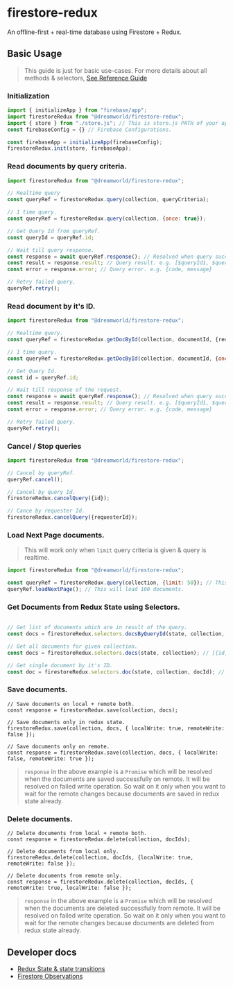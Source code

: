 # firestore-redux

An offline-first + real-time database using Firestore + Redux.

## Basic Usage
> This guide is just for basic use-cases. For more details about all methods & selectors, [See Reference Guide](./wiki/user-reference-guide.md)

### Initialization

```js
import { initializeApp } from "firebase/app";
import firestoreRedux from "@dreamworld/firestore-redux";
import { store } from "./store.js"; // This is store.js PATH of your application where store is created using `createStore` So replace it if required.
const firebaseConfig = {} // Firebase Configurations.

const firebaseApp = initializeApp(firebaseConfig);
firestoreRedux.init(store, firebaseApp);
```

### Read documents by query criteria.

```javascript
import firestoreRedux from "@dreamworld/firestore-redux";

// Realtime query
const queryRef = firestoreRedux.query(collection, queryCriteria);

// 1 time query.
const queryRef = firestoreRedux.query(collection, {once: true});

// Get Query Id from queryRef.
const queryId = queryRef.id;

// Wait till query response.
const response = await queryRef.response(); // Resolved when query succeed or failed.
const result = response.result; // Query result. e.g. [$queryId1, $queryId2, $queryId3, ...]
const error = response.error; // Query error. e.g. {code, message}

// Retry failed query.
queryRef.retry();
```

### Read document by it's ID.
```javascript
import firestoreRedux from "@dreamworld/firestore-redux";

// Realtime query.
const queryRef = firestoreRedux.getDocById(collection, documentId, {requesterId});

// 1 time query.
const queryRef = firestoreRedux.getDocById(collection, documentId, {once: true});

// Get Query Id.
const id = queryRef.id;

// Wait till response of the request.
const response = await queryRef.response(); // Resolved when query succeed or failed.
const result = response.result; // Query result. e.g. [$queryId1, $queryId2, $queryId3, ...]
const error = response.error; // Query error. e.g. {code, message}

// Retry failed query.
queryRef.retry();

```

### Cancel / Stop queries
```javascript
import firestoreRedux from "@dreamworld/firestore-redux";

// Cancel by queryRef.
queryRef.cancel();

// Cancel by query Id.
firestoreRedux.cancelQuery({id});

// Cance by requester Id.
firestoreRedux.cancelQuery({requesterId});

```

### Load Next Page documents.
> This will work only when `limit` query criteria is given & query is realtime.
```javascript
import firestoreRedux from "@dreamworld/firestore-redux";

const queryRef = firestoreRedux.query(collection, {limit: 50}); // This will load 50 documents.
queryRef.loadNextPage(); // This will load 100 documents.
```

### Get Documents from Redux State  using Selectors.
```javascript

// Get list of documents which are in result of the query.
const docs = firestoreRedux.selectors.docsByQueryId(state, collection, queryId); // [{id, ...}, {id, ...}, ...]

// Get all documents for given collection.
const docs = firestoreRedux.selectors.docs(state, collection); // [{id, ...}, {id, ...}, ...]

// Get single document by it's ID.
const doc = firestoreRedux.selectors.doc(state, collection, docId); // {id, ...}
```

### Save documents.

```JS
// Save documents on local + remote both.
const response = firestoreRedux.save(collection, docs);

// Save documents only in redux state.
firestoreRedux.save(collection, docs, { localWrite: true, remoteWrite: false });

// Save documents only on remote.
const response = firestoreRedux.save(collection, docs, { localWrite: false, remoteWrite: true });
```
> `response` in the above example is a `Promise` which will be resolved when the documents are saved successfully on remote. It will be resolved on failed write operation.
So wait on it only when you want to wait for the remote changes because documents are saved in redux state already.

### Delete documents.

```JS
// Delete documents from local + remote both.
const response = firestoreRedux.delete(collection, docIds);

// Delete documents from local only.
firestoreRedux.delete(collection, docIds, {localWrite: true, remoteWrite: false });

// Delete documents from remote only.
const response = firestoreRedux.delete(collection, docIds, { remoteWrite: true, localWrite: false });
```
> `response` in the above example is a `Promise` which will be resolved when the documents are deleted successfully from remote. It will be resolved on failed write operation.
So wait on it only when you want to wait for the remote changes because documents are deleted from redux state already.


## Developer docs
- [Redux State & state transitions](wiki/state.md)
- [Firestore Observations](wiki/firestore-observations.md)